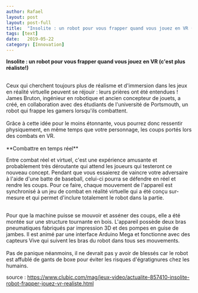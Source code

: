 ```yaml
---
author: Rafael
layout: post
layout: post-full
title:  "Insolite : un robot pour vous frapper quand vous jouez en VR (c'est plus réaliste!) "
tags: [text]
date:   2019-05-22
category: [Innovation]
---
```


**Insolite : un robot pour vous frapper quand vous jouez en VR (c'est plus réaliste!)**

<br/>
Ceux qui cherchent toujours plus de réalisme et d'immersion dans les jeux en réalité virtuelle peuvent se réjouir : leurs prières ont été entendues ! James Bruton, ingénieur en robotique et ancien concepteur de jouets, a créé, en collaboration avec des étudiants de l'université de Portsmouth, un robot qui frappe les gamers lorsqu'ils combattent.
<br/>

<br/>
Grâce à cette idée pour le moins étonnante, vous pourrez donc ressentir physiquement, en même temps que votre personnage, les coups portés lors des combats en VR.
<br/>

<br/>
**Combattre en temps réel**

Entre combat réel et virtuel, c'est une expérience amusante et probablement très déroutante qui attend les joueurs qui testeront ce nouveau concept. Pendant que vous essaierez de vaincre votre adversaire à l'aide d'une batte de baseball, celui-ci pourra se défendre en réel et rendre les coups. Pour ce faire, chaque mouvement de l'appareil est synchronisé à un jeu de combat en réalité virtuelle qui a été conçu sur-mesure et qui permet d'inclure totalement le robot dans la partie.
<br/>

<br/>
Pour que la machine puisse se mouvoir et asséner des coups, elle a été montée sur une structure tournante en bois. L'appareil possède deux bras pneumatiques fabriqués par impression 3D et des pompes en guise de jambes. Il est animé par une interface Arduino Mega et fonctionne avec des capteurs Vive qui suivent les bras du robot dans tous ses mouvements.
<br/>

<br/>
Pas de panique néanmoins, il ne devrait pas y avoir de blessés car le robot est affublé de gants de boxe pour éviter les risques d'égratignures chez les humains.
<br/>



source : <https://www.clubic.com/mag/jeux-video/actualite-857410-insolite-robot-frapper-jouez-vr-realiste.html> 

